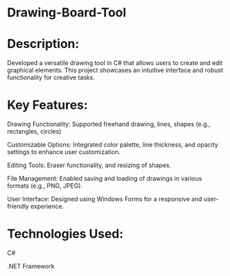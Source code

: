 # Drawing-Board-Tool

# Description: 
Developed a versatile drawing tool in C# that allows users to create and edit graphical elements. 
This project showcases an intuitive interface and robust functionality for creative tasks.

# Key Features:

Drawing Functionality: Supported freehand drawing, lines, shapes (e.g., rectangles, circles)

Customizable Options: Integrated color palette, line thickness, and opacity settings to enhance user customization.

Editing Tools: Eraser functionality, and resizing of shapes.

File Management: Enabled saving and loading of drawings in various formats (e.g., PNG, JPEG).

User Interface: Designed using Windows Forms for a responsive and user-friendly experience.

# Technologies Used:

C#

.NET Framework
